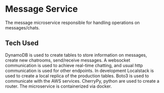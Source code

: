 # Message Service
The message microservice responsible for handling operations on messages/chats.

## Tech Used
DynamoDB is used to create tables to store information on messages, create new chatrooms, send/receive messages. A websocket communication is used to achieve real-time chatting, and usual http communication is used for other endpoints. In development Localstack is used to create a local replica of the production tables. Boto3 is used to communicate with the AWS services. CherryPy, python are used to create a router. The microservice is containerized via docker.
